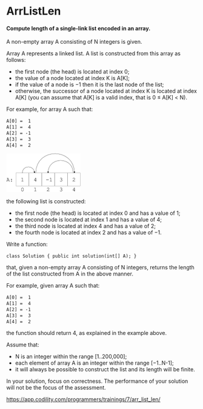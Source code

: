 # ArrListLen
#### Compute length of a single-link list encoded in an array.

A non-empty array A consisting of N integers is given.

Array A represents a linked list. A list is constructed from this array as follows:

* the first node (the head) is located at index 0;
* the value of a node located at index K is A[K];
* if the value of a node is −1 then it is the last node of the list;
* otherwise, the successor of a node located at index K is located at index A[K] (you can assume that A[K] is a valid index, that is 0 ≤ A[K] < N).

For example, for array A such that:

    A[0] =  1
    A[1] =  4
    A[2] = -1
    A[3] =  3
    A[4] =  2

![](./c6b73ff561bcde478b5487dae6ad00c6.png)

the following list is constructed:

* the first node (the head) is located at index 0 and has a value of 1;
* the second node is located at index 1 and has a value of 4;
* the third node is located at index 4 and has a value of 2;
* the fourth node is located at index 2 and has a value of −1.

Write a function:

    class Solution { public int solution(int[] A); }

that, given a non-empty array A consisting of N integers, returns the length of the list constructed from A in the above manner.

For example, given array A such that:

    A[0] =  1
    A[1] =  4
    A[2] = -1
    A[3] =  3
    A[4] =  2

the function should return 4, as explained in the example above.

Assume that:

* N is an integer within the range [1..200,000];
* each element of array A is an integer within the range [−1..N-1];
* it will always be possible to construct the list and its length will be finite.

In your solution, focus on correctness. The performance of your solution will not be the focus of the assessment.

https://app.codility.com/programmers/trainings/7/arr_list_len/
